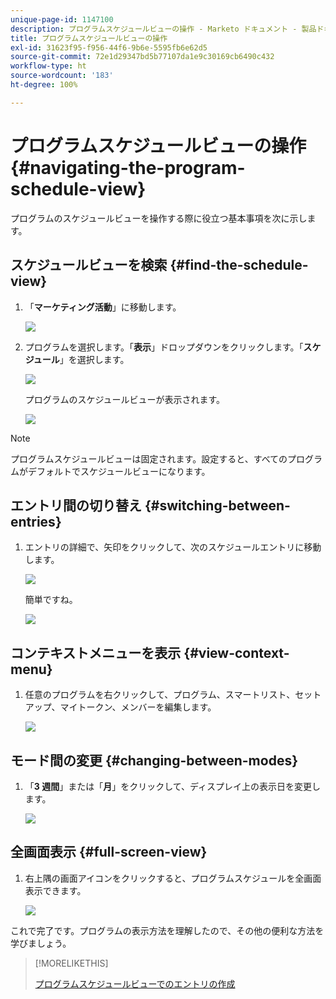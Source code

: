 ```yaml
---
unique-page-id: 1147100
description: プログラムスケジュールビューの操作 - Marketo ドキュメント - 製品ドキュメント
title: プログラムスケジュールビューの操作
exl-id: 31623f95-f956-44f6-9b6e-5595fb6e62d5
source-git-commit: 72e1d29347bd5b77107da1e9c30169cb6490c432
workflow-type: ht
source-wordcount: '183'
ht-degree: 100%

---
```


# プログラムスケジュールビューの操作 {#navigating-the-program-schedule-view}

プログラムのスケジュールビューを操作する際に役立つ基本事項を次に示します。

## スケジュールビューを検索 {#find-the-schedule-view}

1. 「**マーケティング活動**」に移動します。

   ![](assets/login-marketing-activities.png)

1. プログラムを選択します。「**表示**」ドロップダウンをクリックします。「**スケジュール**」を選択します。

   ![](assets/image2014-9-17-11-3a38-3a3.png)

   プログラムのスケジュールビューが表示されます。

   ![](assets/image2014-9-17-11-3a38-3a14.png)

>[!NOTE]
>
>プログラムスケジュールビューは固定されます。設定すると、すべてのプログラムがデフォルトでスケジュールビューになります。

## エントリ間の切り替え {#switching-between-entries}

1. エントリの詳細で、矢印をクリックして、次のスケジュールエントリに移動します。

   ![](assets/image2014-9-17-11-3a38-3a54.png)

   簡単ですね。

   ![](assets/image2014-9-17-11-3a39-3a10.png)

## コンテキストメニューを表示 {#view-context-menu}

1. 任意のプログラムを右クリックして、プログラム、スマートリスト、セットアップ、マイトークン、メンバーを編集します。

   ![](assets/image2014-9-17-11-3a39-3a59.png)

## モード間の変更 {#changing-between-modes}

1. 「**3 週間**」または「**月**」をクリックして、ディスプレイ上の表示日を変更します。

   ![](assets/image2014-9-17-11-3a40-3a19.png)

## 全画面表示 {#full-screen-view}

1. 右上隅の画面アイコンをクリックすると、プログラムスケジュールを全画面表示できます。

   ![](assets/image2014-9-17-11-3a40-3a45.png)

これで完了です。プログラムの表示方法を理解したので、その他の便利な方法を学びましょう。

>[!MORELIKETHIS]
>
>[プログラムスケジュールビューでのエントリの作成](/help/marketo/product-docs/core-marketo-concepts/programs/program-schedule-view/creating-an-entry-in-the-program-schedule-view.md)
